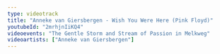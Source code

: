```yaml
---
type: videotrack
title: "Anneke van Giersbergen - Wish You Were Here (Pink Floyd)"
youtubeId: "2mrhjnIiKQ4"
videoevents: "The Gentle Storm and Stream of Passion in Melkweg"
videoartists: ["Anneke van Giersbergen"]
---
```

